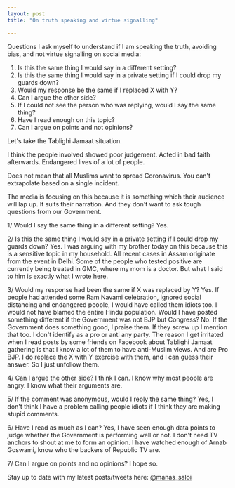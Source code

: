 ```yaml
---
layout: post
title: "On truth speaking and virtue signalling"

---
```


Questions I ask myself to understand if I am speaking the truth, avoiding bias, and not virtue signalling on social media:

1. Is this the same thing I would say in a different setting?
2. Is this the same thing I would say in a private setting if I could drop my guards down?
3. Would my response be the same if I replaced X with Y?
4. Can I argue the other side?
5. If I could not see the person who was replying, would I say the same thing?
6. Have I read enough on this topic?
7. Can I argue on points and not opinions?

Let's take the Tablighi Jamaat situation.

I think the people involved showed poor judgement. Acted in bad faith afterwards. Endangered lives of a lot of people.

Does not mean that all Muslims want to spread Coronavirus. You can't extrapolate based on a single incident.

The media is focusing on this because it is something which their audience will lap up. It suits their narration. And they don't want to ask tough questions from our Government.

1/ Would I say the same thing in a different setting? Yes.

2/ Is this the same thing I would say in a private setting if I could drop my guards down? Yes. I was arguing with my brother today on this because this is a sensitive topic in my household. All recent cases in Assam originate from the event in Delhi. Some of the people who tested positive are currently being treated in GMC, where my mom is a doctor. But what I said to him is exactly what I wrote here.

3/ Would my response had been the same if X was replaced by Y? Yes. If people had attended some Ram Navami celebration, ignored social distancing and endangered people, I would have called them idiots too. I would not have blamed the entire Hindu population. Would I have posted something different if the Government was not BJP but Congress? No. If the Government does something good, I praise them. If they screw up I mention that too. I don't identify as a pro or anti any party. The reason I get irritated when I read posts by some friends on Facebook about Tablighi Jamaat gathering is that I know a lot of them to have anti-Muslim views. And are Pro BJP. I do replace the X with Y exercise with them, and I can guess their answer. So I just unfollow them.

4/ Can I argue the other side? I think I can. I know why most people are angry. I know what their arguments are.

5/ If the comment was anonymous, would I reply the same thing? Yes, I don't think I have a problem calling people idiots if I think they are making stupid comments.

6/ Have I read as much as I can? Yes, I have seen enough data points to judge whether the Government is performing well or not. I don't need TV anchors to shout at me to form an opinion. I have watched enough of Arnab Goswami, know who the backers of Republic TV are.

7/ Can I argue on points and no opinions? I hope so.

Stay up to date with my latest posts/tweets here: [@manas_saloi](http://twitter.com/manas_saloi)
